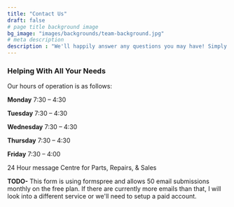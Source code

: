 ```yaml
---
title: "Contact Us"
draft: false
# page title background image
bg_image: "images/backgrounds/team-background.jpg"
# meta description
description : "We'll happily answer any questions you may have! Simply get in touch."
---
```



### Helping With All Your Needs

Our hours of operation is as follows:

**Monday** 7:30 – 4:30

**Tuesday** 7:30 – 4:30

**Wednesday** 7:30 – 4:30

**Thursday** 7:30 – 4:30

**Friday** 7:30 – 4:00

24 Hour message Centre for Parts, Repairs, & Sales

**TODO-** This form is using formspree and allows 50 email submissions monthly on the free plan. If there are currently more emails than that, I will look into a different service or we'll need to setup a paid account.